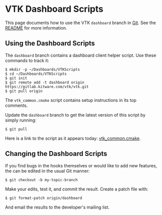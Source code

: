 VTK Dashboard Scripts
=====================

This page documents how to use the VTK `dashboard` branch in [Git][].
See the [README](README.md) for more information.

[Git]: http://git-scm.com

Using the Dashboard Scripts
---------------------------

The `dashboard` branch contains a dashboard client helper script.
Use these commands to track it:

    $ mkdir -p ~/Dashboards/VTKScripts
    $ cd ~/Dashboards/VTKScripts
    $ git init
    $ git remote add -t dashboard origin https://gitlab.kitware.com/vtk/vtk.git
    $ git pull origin

The `vtk_common.cmake` script contains setup instructions in its
top comments.

Update the `dashboard` branch to get the latest version of this
script by simply running:

    $ git pull

Here is a link to the script as it appears today: [vtk_common.cmake][].

[vtk_common.cmake]: https://gitlab.kitware.com/vtk/vtk/tree/dashboard/vtk_common.cmake

Changing the Dashboard Scripts
------------------------------

If you find bugs in the hooks themselves or would like to add new features,
the can be edited in the usual Git manner:

    $ git checkout -b my-topic-branch

Make your edits, test it, and commit the result.  Create a patch file with:

    $ git format-patch origin/dashboard

And email the results to the developer's mailing list.
